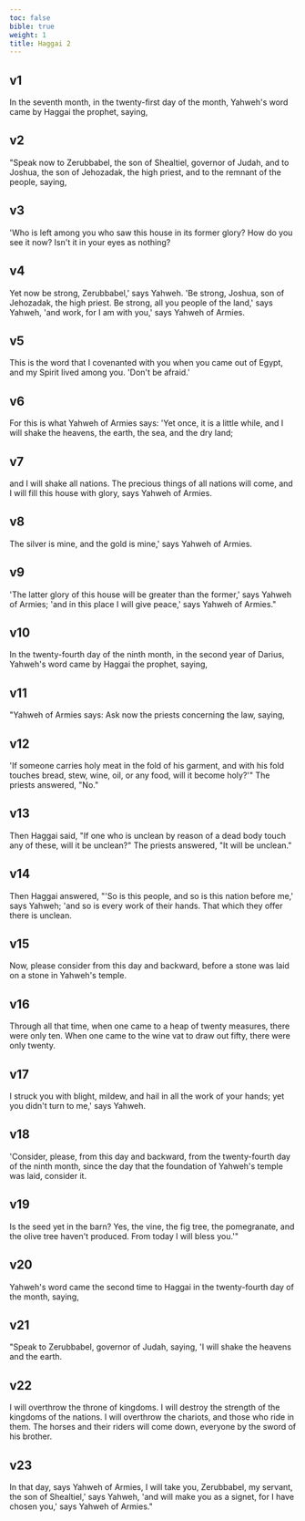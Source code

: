 ```yaml
---
toc: false
bible: true
weight: 1
title: Haggai 2
---
```




## v1 
In the seventh month, in the twenty-first day of the month, Yahweh's word came by Haggai the prophet, saying, 

## v2 
"Speak now to Zerubbabel, the son of Shealtiel, governor of Judah, and to Joshua, the son of Jehozadak, the high priest, and to the remnant of the people, saying, 

## v3 
'Who is left among you who saw this house in its former glory? How do you see it now? Isn't it in your eyes as nothing? 

## v4 
Yet now be strong, Zerubbabel,' says Yahweh. 'Be strong, Joshua, son of Jehozadak, the high priest. Be strong, all you people of the land,' says Yahweh, 'and work, for I am with you,' says Yahweh of Armies. 

## v5 
This is the word that I covenanted with you when you came out of Egypt, and my Spirit lived among you. 'Don't be afraid.' 

## v6 
For this is what Yahweh of Armies says: 'Yet once, it is a little while, and I will shake the heavens, the earth, the sea, and the dry land; 

## v7 
and I will shake all nations. The precious things of all nations will come, and I will fill this house with glory, says Yahweh of Armies. 

## v8 
The silver is mine, and the gold is mine,' says Yahweh of Armies. 

## v9 
'The latter glory of this house will be greater than the former,' says Yahweh of Armies; 'and in this place I will give peace,' says Yahweh of Armies." 

## v10 
In the twenty-fourth day of the ninth month, in the second year of Darius, Yahweh's word came by Haggai the prophet, saying, 

## v11 
"Yahweh of Armies says: Ask now the priests concerning the law, saying, 

## v12 
'If someone carries holy meat in the fold of his garment, and with his fold touches bread, stew, wine, oil, or any food, will it become holy?'" The priests answered, "No." 

## v13 
Then Haggai said, "If one who is unclean by reason of a dead body touch any of these, will it be unclean?" The priests answered, "It will be unclean." 

## v14 
Then Haggai answered, "'So is this people, and so is this nation before me,' says Yahweh; 'and so is every work of their hands. That which they offer there is unclean. 

## v15 
Now, please consider from this day and backward, before a stone was laid on a stone in Yahweh's temple. 

## v16 
Through all that time, when one came to a heap of twenty measures, there were only ten. When one came to the wine vat to draw out fifty, there were only twenty. 

## v17 
I struck you with blight, mildew, and hail in all the work of your hands; yet you didn't turn to me,' says Yahweh. 

## v18 
'Consider, please, from this day and backward, from the twenty-fourth day of the ninth month, since the day that the foundation of Yahweh's temple was laid, consider it. 

## v19 
Is the seed yet in the barn? Yes, the vine, the fig tree, the pomegranate, and the olive tree haven't produced. From today I will bless you.'" 

## v20 
Yahweh's word came the second time to Haggai in the twenty-fourth day of the month, saying, 

## v21 
"Speak to Zerubbabel, governor of Judah, saying, 'I will shake the heavens and the earth. 

## v22 
I will overthrow the throne of kingdoms. I will destroy the strength of the kingdoms of the nations. I will overthrow the chariots, and those who ride in them. The horses and their riders will come down, everyone by the sword of his brother. 

## v23 
In that day, says Yahweh of Armies, I will take you, Zerubbabel, my servant, the son of Shealtiel,' says Yahweh, 'and will make you as a signet, for I have chosen you,' says Yahweh of Armies."
